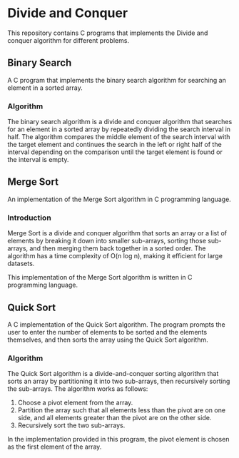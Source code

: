 # Divide and Conquer 

This repository contains C programs that implements the Divide and conquer algorithm for different problems.

## Binary Search

A C program that implements the binary search algorithm for searching an element in a sorted array.

### Algorithm

The binary search algorithm is a divide and conquer algorithm that searches for an element in a sorted array by repeatedly dividing the search interval in half. The algorithm compares the middle element of the search interval with the target element and continues the search in the left or right half of the interval depending on the comparison until the target element is found or the interval is empty.

## Merge Sort

An implementation of the Merge Sort algorithm in C programming language.

### Introduction

Merge Sort is a divide and conquer algorithm that sorts an array or a list of elements by breaking it down into smaller sub-arrays, sorting those sub-arrays, and then merging them back together in a sorted order. The algorithm has a time complexity of O(n log n), making it efficient for large datasets.

This implementation of the Merge Sort algorithm is written in C programming language.

## Quick Sort

A C implementation of the Quick Sort algorithm. The program prompts the user to enter the number of elements to be sorted and the elements themselves, and then sorts the array using the Quick Sort algorithm.

### Algorithm

The Quick Sort algorithm is a divide-and-conquer sorting algorithm that sorts an array by partitioning it into two sub-arrays, then recursively sorting the sub-arrays. The algorithm works as follows:

1. Choose a pivot element from the array.
2. Partition the array such that all elements less than the pivot are on one side, and all elements greater than the pivot are on the other side.
3. Recursively sort the two sub-arrays.

In the implementation provided in this program, the pivot element is chosen as the first element of the array.